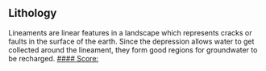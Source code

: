 ## Lithology
Lineaments are linear features in a landscape which represents cracks or faults in the surface of the earth. Since the depression allows water to get collected around the lineament, they form good regions for groundwater to be recharged.
<u>#### Score:</u>
